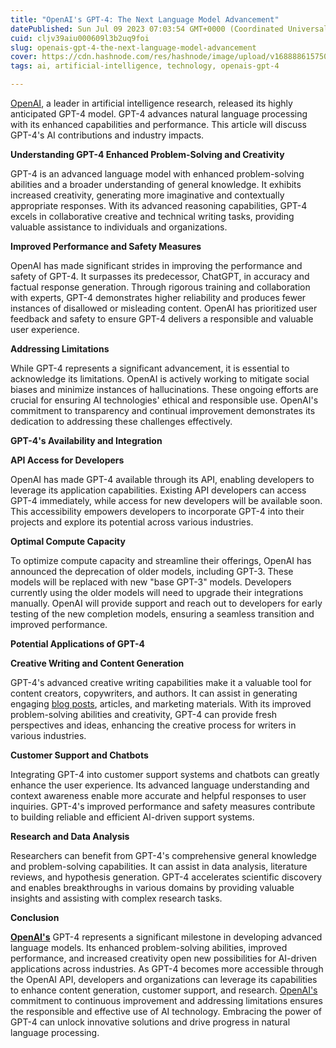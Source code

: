 ```yaml
---
title: "OpenAI's GPT-4: The Next Language Model Advancement"
datePublished: Sun Jul 09 2023 07:03:54 GMT+0000 (Coordinated Universal Time)
cuid: cljv39aiu000609l3b2uq9foi
slug: openais-gpt-4-the-next-language-model-advancement
cover: https://cdn.hashnode.com/res/hashnode/image/upload/v1688886157506/d8dfe72c-f5da-44c5-8ff2-fbb5ac97c59a.jpeg
tags: ai, artificial-intelligence, technology, openais-gpt-4

---
```


[OpenAI](https://www.upwork.com/freelancers/~01988e349515b99aa9?viewMode=1), a leader in artificial intelligence research, released its highly anticipated GPT-4 model. GPT-4 advances natural language processing with its enhanced capabilities and performance. This article will discuss GPT-4's AI contributions and industry impacts.

**Understanding GPT-4 Enhanced Problem-Solving and Creativity**

GPT-4 is an advanced language model with enhanced problem-solving abilities and a broader understanding of general knowledge. It exhibits increased creativity, generating more imaginative and contextually appropriate responses. With its advanced reasoning capabilities, GPT-4 excels in collaborative creative and technical writing tasks, providing valuable assistance to individuals and organizations.

**Improved Performance and Safety Measures**

OpenAI has made significant strides in improving the performance and safety of GPT-4. It surpasses its predecessor, ChatGPT, in accuracy and factual response generation. Through rigorous training and collaboration with experts, GPT-4 demonstrates higher reliability and produces fewer instances of disallowed or misleading content. OpenAI has prioritized user feedback and safety to ensure GPT-4 delivers a responsible and valuable user experience.

**Addressing Limitations**

While GPT-4 represents a significant advancement, it is essential to acknowledge its limitations. OpenAI is actively working to mitigate social biases and minimize instances of hallucinations. These ongoing efforts are crucial for ensuring AI technologies' ethical and responsible use. OpenAI's commitment to transparency and continual improvement demonstrates its dedication to addressing these challenges effectively.

**GPT-4's Availability and Integration**

**API Access for Developers**

OpenAI has made GPT-4 available through its API, enabling developers to leverage its application capabilities. Existing API developers can access GPT-4 immediately, while access for new developers will be available soon. This accessibility empowers developers to incorporate GPT-4 into their projects and explore its potential across various industries.

**Optimal Compute Capacity**

To optimize compute capacity and streamline their offerings, OpenAI has announced the deprecation of older models, including GPT-3. These models will be replaced with new "base GPT-3" models. Developers currently using the older models will need to upgrade their integrations manually. OpenAI will provide support and reach out to developers for early testing of the new completion models, ensuring a seamless transition and improved performance.

**Potential Applications of GPT-4**

**Creative Writing and Content Generation**

GPT-4's advanced creative writing capabilities make it a valuable tool for content creators, copywriters, and authors. It can assist in generating engaging [blog posts](https://www.upwork.com/freelancers/~01988e349515b99aa9), articles, and marketing materials. With its improved problem-solving abilities and creativity, GPT-4 can provide fresh perspectives and ideas, enhancing the creative process for writers in various industries.

**Customer Support and Chatbots**

Integrating GPT-4 into customer support systems and chatbots can greatly enhance the user experience. Its advanced language understanding and context awareness enable more accurate and helpful responses to user inquiries. GPT-4's improved performance and safety measures contribute to building reliable and efficient AI-driven support systems.

**Research and Data Analysis**

Researchers can benefit from GPT-4's comprehensive general knowledge and problem-solving capabilities. It can assist in data analysis, literature reviews, and hypothesis generation. GPT-4 accelerates scientific discovery and enables breakthroughs in various domains by providing valuable insights and assisting with complex research tasks.

**Conclusion**

[**OpenAI's**](https://www.upwork.com/freelancers/~01988e349515b99aa9) GPT-4 represents a significant milestone in developing advanced language models. Its enhanced problem-solving abilities, improved performance, and increased creativity open new possibilities for AI-driven applications across industries. As GPT-4 becomes more accessible through the OpenAI API, developers and organizations can leverage its capabilities to enhance content generation, customer support, and research. [OpenAI's](https://www.upwork.com/freelancers/~01988e349515b99aa9) commitment to continuous improvement and addressing limitations ensures the responsible and effective use of AI technology. Embracing the power of GPT-4 can unlock innovative solutions and drive progress in natural language processing.